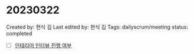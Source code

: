 # 20230322

Created by: 현식 김
Last edited by: 현식 김
Tags: dailyscrum/meeting
status: completed

- [ ]  [인테리어 인터뷰 진행 여부](20230320%204cc84c534c544a78ac4c435080318cfa.md)